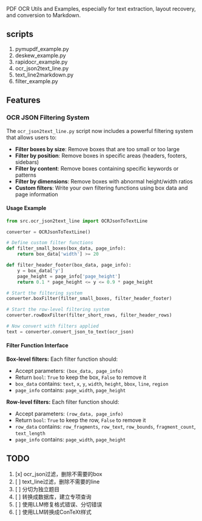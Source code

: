 PDF OCR Utils and Examples, especially for text extraction, layout recovery, and conversion to Markdown. 

## scripts

1. pymupdf_example.py
2. deskew_example.py
3. rapidocr_example.py
4. ocr_json2text_line.py
5. text_line2markdown.py
6. filter_example.py

## Features

### OCR JSON Filtering System

The `ocr_json2text_line.py` script now includes a powerful filtering system that allows users to:

- **Filter boxes by size**: Remove boxes that are too small or too large
- **Filter by position**: Remove boxes in specific areas (headers, footers, sidebars)
- **Filter by content**: Remove boxes containing specific keywords or patterns
- **Filter by dimensions**: Remove boxes with abnormal height/width ratios
- **Custom filters**: Write your own filtering functions using box data and page information

#### Usage Example

```python
from src.ocr_json2text_line import OCRJsonToTextLine

converter = OCRJsonToTextLine()

# Define custom filter functions
def filter_small_boxes(box_data, page_info):
    return box_data['width'] >= 20

def filter_header_footer(box_data, page_info):
    y = box_data['y']
    page_height = page_info['page_height']
    return 0.1 * page_height <= y <= 0.9 * page_height

# Start the filtering system
converter.boxFilter(filter_small_boxes, filter_header_footer)

# Start the row-level filtering system
converter.rowBoxFilter(filter_short_rows, filter_header_rows)

# Now convert with filters applied
text = converter.convert_json_to_text(ocr_json)
```

#### Filter Function Interface

**Box-level filters:**
Each filter function should:
- Accept parameters: `(box_data, page_info)`
- Return `bool`: `True` to keep the box, `False` to remove it
- `box_data` contains: `text`, `x`, `y`, `width`, `height`, `bbox`, `line`, `region`
- `page_info` contains: `page_width`, `page_height`

**Row-level filters:**
Each filter function should:
- Accept parameters: `(row_data, page_info)`
- Return `bool`: `True` to keep the row, `False` to remove it
- `row_data` contains: `row_fragments`, `row_text`, `row_bounds`, `fragment_count`, `text_length`
- `page_info` contains: `page_width`, `page_height`

## TODO

1. [x] ocr_json过滤，删除不需要的box
2. [ ] text_line过滤，删除不需要的line
3. [ ] 分切为独立题目
4. [ ] 转换成数据库，建立专项查询
5. [ ] 使用LLM修复格式错误、分切错误
6. [ ] 使用LLM转换成ConTeXt样式
